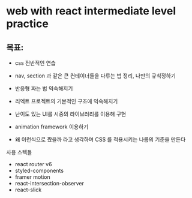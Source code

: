 # web with react intermediate level practice

## 목표:

- css 전반적인 연습
- nav, section 과 같은 큰 컨테이너들을 다루는 법 정리, 나만의 규칙정하기
- 반응형 짜는 법 익숙해지기

- 리엑트 프로젝트의 기본적인 구조에 익숙해지기

- 난이도 있는 UI를 시중의 라이브러리를 이용해 구현

- animation framework 이용하기

- 왜 이런식으로 짰을까 라고 생각하며 CSS 를 적용시키는 나름의 기준을 만든다

사용 스텍들

- react router v6
- styled-components
- framer motion
- react-intersection-observer
- react-slick
